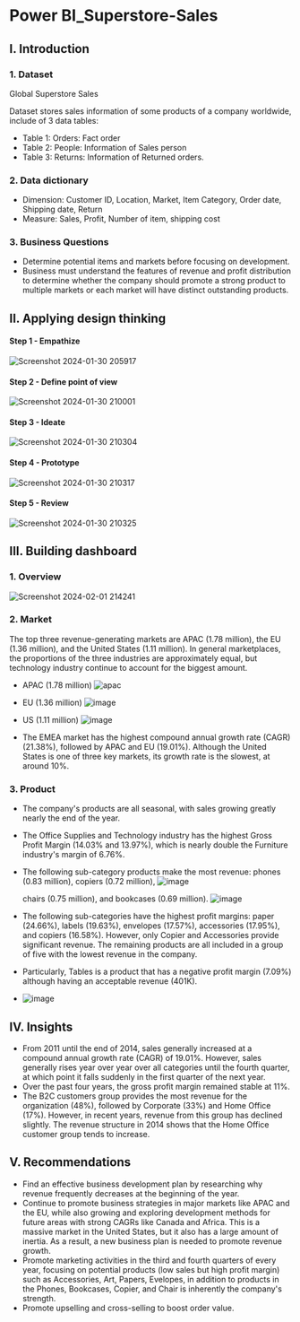 # Power BI_Superstore-Sales

## I. Introduction
### 1. Dataset

Global Superstore Sales

Dataset stores sales information of some products of a company worldwide, include of 3 data tables:

- Table 1: Orders: Fact order
- Table 2: People: Information of Sales person
- Table 3: Returns: Information of Returned orders.

### 2. Data dictionary
- Dimension: Customer ID, Location, Market, Item Category, Order date, Shipping date, Return 
- Measure: Sales, Profit, Number of item, shipping cost

### 3. Business Questions
- Determine potential items and markets before focusing on development. 
- Business must understand the features of revenue and profit distribution to determine whether the company should promote a strong product to multiple markets or each market will have distinct outstanding products.

## II. Applying design thinking
#### Step 1 - Empathize
![Screenshot 2024-01-30 205917](https://github.com/MinhAnh99/PBI_Superstore-Sales/assets/74374068/538641d4-d142-458b-9831-14e0211bf16a)

#### Step 2 - Define point of view
![Screenshot 2024-01-30 210001](https://github.com/MinhAnh99/PBI_Superstore-Sales/assets/74374068/cce78ab6-cf3e-4341-8f2e-0f2f1aae001b)

#### Step 3 -  Ideate
![Screenshot 2024-01-30 210304](https://github.com/MinhAnh99/PBI_Superstore-Sales/assets/74374068/e6a87c51-ae86-4938-9756-4ffffea040b2)

#### Step 4 -  Prototype
![Screenshot 2024-01-30 210317](https://github.com/MinhAnh99/PBI_Superstore-Sales/assets/74374068/0e777ced-06d6-4614-ab4c-07394f9704a5)

#### Step 5 -  Review
![Screenshot 2024-01-30 210325](https://github.com/MinhAnh99/PBI_Superstore-Sales/assets/74374068/e7dd953b-1399-4e9e-8ab9-e48f9adcec81)

## III. Building dashboard
### 1. Overview
![Screenshot 2024-02-01 214241](https://github.com/MinhAnh99/Power-BI_Superstore-Sales/assets/74374068/efb48f0a-b355-4567-be78-0761b69c96d4)

### 2. Market
The top three revenue-generating markets are APAC (1.78 million), the EU (1.36 million), and the United States (1.11 million). In general marketplaces, the proportions of the three industries are approximately equal, but technology industry continue to account for the biggest amount.
- APAC (1.78 million)
![apac](https://github.com/MinhAnh99/Power-BI_Superstore-Sales/assets/74374068/81c8c260-480a-44ca-8bc7-3698581b841a)

- EU (1.36 million)
![image](https://github.com/MinhAnh99/Power-BI_Superstore-Sales/assets/74374068/d792f4a9-ae62-4a2c-8712-327a40913703)

- US (1.11 million)
![image](https://github.com/MinhAnh99/Power-BI_Superstore-Sales/assets/74374068/8b3cc411-f47d-4475-9805-e4c6d001a41a)


- The EMEA market has the highest compound annual growth rate (CAGR) (21.38%), followed by APAC and EU (19.01%). Although the United States is one of three key markets, its growth rate is the slowest, at around 10%.

### 3. Product
- The company's products are all seasonal, with sales growing greatly nearly the end of the year.
- The Office Supplies and Technology industry has the highest Gross Profit Margin (14.03% and 13.97%), which is nearly double the Furniture industry's margin of 6.76%.
- The following sub-category products make the most revenue: phones (0.83 million), copiers (0.72 million),
  ![image](https://github.com/MinhAnh99/Power-BI_Superstore-Sales/assets/74374068/63e48798-2075-498a-aed0-859dc7536ca6)
  
  chairs (0.75 million), and bookcases (0.69 million).
  ![image](https://github.com/MinhAnh99/Power-BI_Superstore-Sales/assets/74374068/e627a14e-966c-4e83-a66e-4f380dd43aff)

- The following sub-categories have the highest profit margins: paper (24.66%), labels (19.63%), envelopes (17.57%), accessories (17.95%), and copiers (16.58%). However, only Copier and Accessories provide significant revenue. The remaining products are all included in a group of five with the lowest revenue in the company.
- Particularly, Tables is a product that has a negative profit margin (7.09%) although having an acceptable revenue (401K).
- ![image](https://github.com/MinhAnh99/Power-BI_Superstore-Sales/assets/74374068/220703ac-b60e-4199-9eb8-88295a7d13e6)


## IV. Insights
- From 2011 until the end of 2014, sales generally increased at a compound annual growth rate (CAGR) of 19.01%. However, sales generally rises year over year over all categories until the fourth quarter, at which point it falls suddenly in the first quarter of the next year.
- Over the past four years, the gross profit margin remained stable at 11%.
- The B2C customers group provides the most revenue for the organization (48%), followed by Corporate (33%) and Home Office (17%). However, in recent years, revenue from this group has declined slightly. The revenue structure in 2014 shows that the Home Office customer group tends to increase.
 	
## V. Recommendations
- Find an effective business development plan by researching why revenue frequently decreases at the beginning of the year.
- Continue to promote business strategies in major markets like APAC and the EU, while also growing and exploring development methods for future areas with strong CAGRs like Canada and Africa. This is a massive market in the United States, but it also has a large amount of inertia. As a result, a new business plan is needed to promote revenue growth.
- Promote marketing activities in the third and fourth quarters of every year, focusing on potential products (low sales but high profit margin) such as Accessories, Art, Papers, Evelopes, in addition to products in the Phones, Bookcases, Copier, and Chair is inherently the company's strength.
- Promote upselling and cross-selling to boost order value.

